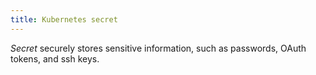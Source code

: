 ```yaml
---
title: Kubernetes secret
---
```


*Secret* securely stores sensitive information, such as passwords, OAuth tokens, and ssh keys.